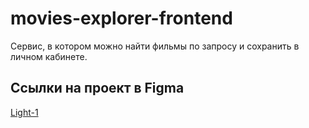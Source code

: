 # movies-explorer-frontend

Сервис, в котором можно найти фильмы по запросу и сохранить в личном кабинете.

## Ссылки на проект в Figma

[Light-1](https://www.figma.com/file/6FMWkB94wE7KTkcCgUXtnC/light-3)
